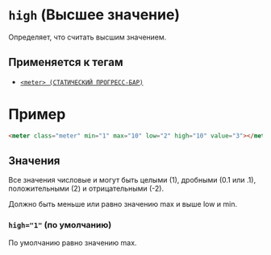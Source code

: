# `high` (Высшее значение)

Определяет, что считать высшим значением.

## Применяется к тегам

- [`<meter> (СТАТИЧЕСКИЙ ПРОГРЕСС-БАР)`](<../TAGS UI/meter.md>)

# Пример

```html
<meter class="meter" min="1" max="10" low="2" high="10" value="3"></meter>
```

## Значения

Все значения числовые и могут быть целыми (1), дробными (0.1 или .1), положительными (2) и отрицательными (-2).

Должно быть меньше или равно значению max и выше low и min.

### `high="1"` (по умолчанию)

По умолчанию равно значению max.
